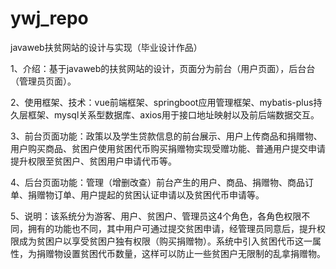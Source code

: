 # ywj_repo
javaweb扶贫网站的设计与实现（毕业设计作品）

1、介绍：基于javaweb的扶贫网站的设计，页面分为前台（用户页面），后台台（管理员页面）。

2、使用框架、技术：vue前端框架、springboot应用管理框架、mybatis-plus持久层框架、mysql关系型数据库、axios用于接口地址映射以及前后端数据交互。

3、前台页面功能：政策以及学生贷款信息的前台展示、用户上传商品和捐赠物、用户购买商品、贫困户使用贫困代币购买捐赠物实现受赠功能、普通用户提交申请提升权限至贫困户、贫困用户申请代币等。

4、后台页面功能：管理（增删改查）前台产生的用户、商品、捐赠物、商品订单、捐赠物订单、用户提起的贫困认证申请以及贫困代币申请等。

5、说明：该系统分为游客、用户、贫困户、管理员这4个角色，各角色权限不同，拥有的功能也不同，其中用户可通过提交贫困申请，经管理员同意后，提升权限成为贫困户以享受贫困户独有权限（购买捐赠物）。系统中引入贫困代币这一属性，为捐赠物设置贫困代币数量，这样可以防止一些贫困户无限制的乱拿捐赠物。
